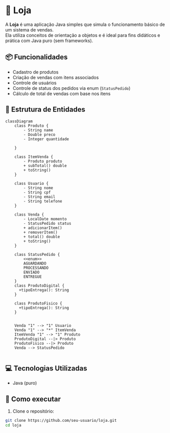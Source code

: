 # 🛒 Loja

A **Loja** é uma aplicação Java simples que simula o funcionamento básico de um sistema de vendas.  
Ela utiliza conceitos de orientação a objetos e é ideal para fins didáticos e prática com Java puro (sem frameworks).

## 📦 Funcionalidades

- Cadastro de produtos
- Criação de vendas com itens associados
- Controle de usuários
- Controle de status dos pedidos via enum (`StatusPedido`)
- Cálculo de total de vendas com base nos itens

## 🧱 Estrutura de Entidades
```mermaid
classDiagram
    class Produto {
        - String name
        - Double preco
        - Integer quantidade
      
    }

    class ItemVenda {
        - Produto produto
        + subTotal() double
        + toString()
    }

    class Usuario {
        - String nome
        - String cpf
        - String email
        - String telefone
    }

    class Venda {
        - LocalDate momento
        - StatusPedido status
        + adicionarItem()
        + removerItem()
        + total() double
        + toString()
    }

    class StatusPedido {
        <<enum>>
        AGUARDANDO
        PROCESSANDO
        ENVIADO
        ENTREGUE
    }
    class ProdutoDigital {
      +tipoEntrega(): String
    }
    
    class ProdutoFisico {
      +tipoEntrega(): String
    }

  
    Venda "1" --> "1" Usuario
    Venda "1" --> "*" ItemVenda
    ItemVenda "1" --> "1" Produto
    ProdutoDigital --|> Produto
    ProdutoFisico --|> Produto
    Venda --> StatusPedido
    
```
## 💻 Tecnologias Utilizadas

- Java (puro)

## 🚀 Como executar

1. Clone o repositório:

```bash
git clone https://github.com/seu-usuario/loja.git
cd loja
